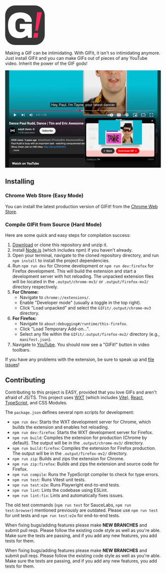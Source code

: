 ![GIFit Rudd Dancing](/src/assets/gifit-chrome-store-icon.png)

Making a GIF can be intimidating. With GIFit, it isn't so intimidating anymore. Just install GIFit and you can make GIFs out of pieces of any YouTube video. Inherit the power of the GIF gods!

![GIFit in action](/screenshots/gifit-screenshot-1.png)

## Installing

### Chrome Web Store (Easy Mode)

You can install the latest production version of GIFit! from the [Chrome Web Store](https://chrome.google.com/webstore/detail/gifit/khoojcphcmgcplkpckkjpdlloooifgec).

### Compile GIFit from Source (Hard Mode)

Here are some quick and easy steps for compilation success:

1. [Download](https://github.com/Fauntleroy/GIFit/archive/master.zip) or clone this repository and unzip it.
2. Install [Node.js](https://nodejs.org/) (which includes npm) if you haven't already.
3. Open your terminal, navigate to the cloned repository directory, and run `npm install` to install the project dependencies.
4. Run `npm run dev` for Chrome development or `npm run dev:firefox` for Firefox development. This will build the extension and start a development server with hot reloading. The unpacked extension files will be located in the `.output/chrome-mv3/` or `.output/firefox-mv2/` directory respectively.
5. **For Chrome:**
   - Navigate to `chrome://extensions/`.
   - Enable "Developer mode" (usually a toggle in the top right).
   - Click "Load unpacked" and select the `GIFit/.output/chrome-mv3` directory.
6. **For Firefox:**
   - Navigate to `about:debugging#/runtime/this-firefox`.
   - Click "Load Temporary Add-on...".
   - Select any file within the `GIFit/.output/firefox-mv2/` directory (e.g., `manifest.json`).
7. Navigate to [YouTube](http://youtube.com). You should now see a "GIFit!" button in video toolbars.

If you have any problems with the extension, be sure to speak up and [file issues](https://github.com/Fauntleroy/GIFit/issues)!

## Contributing

Contributing to this project is EASY, provided that you love GIFs and aren't afraid of JS/TS. This project uses [WXT](https://wxt.dev/) (which includes [Vite](https://vitejs.dev/)), [React](http://facebook.github.io/react/), [TypeScript](https://www.typescriptlang.org/), and CSS Modules.

The `package.json` defines several npm scripts for development:

- `npm run dev`: Starts the WXT development server for Chrome, which builds the extension and enables hot reloading.
- `npm run dev:firefox`: Starts the WXT development server for Firefox.
- `npm run build`: Compiles the extension for production (Chrome by default). The output will be in the `.output/chrome-mv3/` directory.
- `npm run build:firefox`: Compiles the extension for Firefox production. The output will be in the `.output/firefox-mv2/` directory.
- `npm run zip`: Builds and zips the extension for Chrome.
- `npm run zip:firefox`: Builds and zips the extension and source code for Firefox.
- `npm run compile`: Runs the TypeScript compiler to check for type errors.
- `npm run test`: Runs Vitest unit tests.
- `npm run test:e2e`: Runs Playwright end-to-end tests.
- `npm run lint`: Lints the codebase using ESLint.
- `npm run lint:fix`: Lints and automatically fixes issues.

The old test commands (`npm run test` for SauceLabs, `npm run test:browser`) mentioned previously are outdated. Please use `npm run test` for unit tests and `npm run test:e2e` for end-to-end tests.

When fixing bugs/adding features please make **NEW BRANCHES** and submit pull reqs. Please follow the existing code style as well as you're able. Make sure the tests are passing, and if you add any new features, you add tests for them.

When fixing bugs/adding features please make **NEW BRANCHES** and submit pull reqs. Please follow the existing code style as well as you're able. Make sure the tests are passing, and if you add any new features, you add tests for them.

